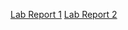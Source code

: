 [Lab Report 1](https://xivantkx.github.io/cse15l-lab-reports/Lab_Report_1.html)
[Lab Report 2](https://xivantkx.github.io/cse15l-lab-reports/Lab_Report_2.html)
